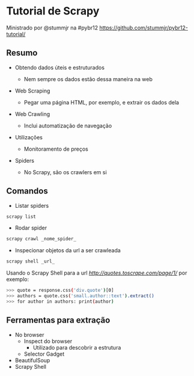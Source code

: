 # Tutorial de Scrapy
Ministrado por @stummjr na #pybr12
https://github.com/stummjr/pybr12-tutorial/

## Resumo
- Obtendo dados úteis e estruturados
  - Nem sempre os dados estão dessa maneira na web

- Web Scraping
  - Pegar uma página HTML, por exemplo, e extrair os dados dela
- Web Crawling
  - Inclui automatização de navegação

- Utilizações
  - Monitoramento de preços

- Spiders
  - No Scrapy, são os crawlers em si

## Comandos
- Listar spiders
```sh
scrapy list
```

- Rodar spider
```sh
scrapy crawl _nome_spider_
```
- Inspecionar objetos da url a ser crawleada
```sh
scrapy shell _url_
```
Usando o Scrapy Shell para a url _http://quotes.toscrape.com/page/1/_ por exemplo:
```sh
>>> quote = response.css('div.quote')[0]
>>> authors = quote.css('small.author::text').extract()
>>> for author in authors: print(author)
```

## Ferramentas para extração
- No browser
  - Inspect do browser
    - Utilizado para descobrir a estrutura
  - Selector Gadget
- BeautifulSoup
- Scrapy Shell
